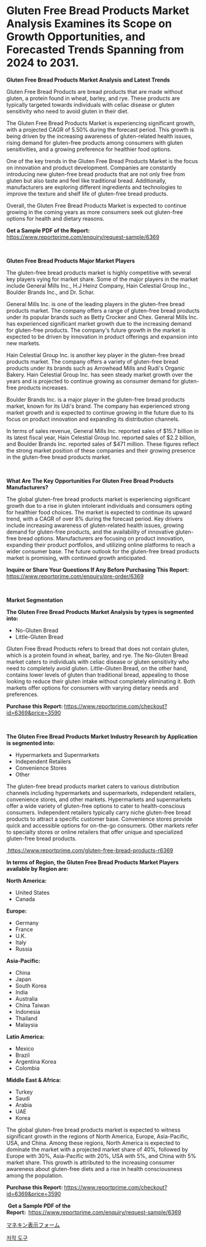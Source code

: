 <p><h1>Gluten Free Bread Products Market Analysis Examines its Scope on Growth Opportunities, and Forecasted Trends Spanning from 2024 to 2031.</h1></p><p><strong>Gluten Free Bread Products Market Analysis and Latest Trends</strong></p>
<p><p>Gluten Free Bread Products are bread products that are made without gluten, a protein found in wheat, barley, and rye. These products are typically targeted towards individuals with celiac disease or gluten sensitivity who need to avoid gluten in their diet.</p><p>The Gluten Free Bread Products Market is experiencing significant growth, with a projected CAGR of 5.50% during the forecast period. This growth is being driven by the increasing awareness of gluten-related health issues, rising demand for gluten-free products among consumers with gluten sensitivities, and a growing preference for healthier food options.</p><p>One of the key trends in the Gluten Free Bread Products Market is the focus on innovation and product development. Companies are constantly introducing new gluten-free bread products that are not only free from gluten but also taste and feel like traditional bread. Additionally, manufacturers are exploring different ingredients and technologies to improve the texture and shelf life of gluten-free bread products.</p><p>Overall, the Gluten Free Bread Products Market is expected to continue growing in the coming years as more consumers seek out gluten-free options for health and dietary reasons.</p></p>
<p><strong>Get a Sample PDF of the Report:&nbsp;</strong> <a href="https://www.reportprime.com/enquiry/request-sample/6369">https://www.reportprime.com/enquiry/request-sample/6369</a></p>
<p>&nbsp;</p>
<p><strong>Gluten Free Bread Products Major Market Players</strong></p>
<p><p>The gluten-free bread products market is highly competitive with several key players vying for market share. Some of the major players in the market include General Mills Inc., H.J Heinz Company, Hain Celestial Group Inc., Boulder Brands Inc., and Dr. Schar.</p><p>General Mills Inc. is one of the leading players in the gluten-free bread products market. The company offers a range of gluten-free bread products under its popular brands such as Betty Crocker and Chex. General Mills Inc. has experienced significant market growth due to the increasing demand for gluten-free products. The company's future growth in the market is expected to be driven by innovation in product offerings and expansion into new markets.</p><p>Hain Celestial Group Inc. is another key player in the gluten-free bread products market. The company offers a variety of gluten-free bread products under its brands such as Arrowhead Mills and Rudi's Organic Bakery. Hain Celestial Group Inc. has seen steady market growth over the years and is projected to continue growing as consumer demand for gluten-free products increases.</p><p>Boulder Brands Inc. is a major player in the gluten-free bread products market, known for its Udi's brand. The company has experienced strong market growth and is expected to continue growing in the future due to its focus on product innovation and expanding its distribution channels.</p><p>In terms of sales revenue, General Mills Inc. reported sales of $15.7 billion in its latest fiscal year, Hain Celestial Group Inc. reported sales of $2.2 billion, and Boulder Brands Inc. reported sales of $471 million. These figures reflect the strong market position of these companies and their growing presence in the gluten-free bread products market.</p></p>
<p>&nbsp;</p>
<p><strong>What Are The Key Opportunities For Gluten Free Bread Products Manufacturers?</strong></p>
<p><p>The global gluten-free bread products market is experiencing significant growth due to a rise in gluten intolerant individuals and consumers opting for healthier food choices. The market is expected to continue its upward trend, with a CAGR of over 8% during the forecast period. Key drivers include increasing awareness of gluten-related health issues, growing demand for gluten-free products, and the availability of innovative gluten-free bread options. Manufacturers are focusing on product innovation, expanding their product portfolios, and utilizing online platforms to reach a wider consumer base. The future outlook for the gluten-free bread products market is promising, with continued growth anticipated.</p></p>
<p><strong>Inquire or Share Your Questions If Any Before Purchasing This Report:</strong> <a href="https://www.reportprime.com/enquiry/pre-order/6369">https://www.reportprime.com/enquiry/pre-order/6369</a></p>
<p>&nbsp;</p>
<p><strong>Market Segmentation</strong></p>
<p><strong>The Gluten Free Bread Products Market Analysis by types is segmented into:</strong></p>
<p><ul><li>No-Gluten Bread</li><li>Little-Gluten Bread</li></ul></p>
<p><p>Gluten Free Bread Products refers to bread that does not contain gluten, which is a protein found in wheat, barley, and rye. The No-Gluten Bread market caters to individuals with celiac disease or gluten sensitivity who need to completely avoid gluten. Little-Gluten Bread, on the other hand, contains lower levels of gluten than traditional bread, appealing to those looking to reduce their gluten intake without completely eliminating it. Both markets offer options for consumers with varying dietary needs and preferences.</p></p>
<p><strong>Purchase this Report:&nbsp;</strong><a href="https://www.reportprime.com/checkout?id=6369&price=3590">https://www.reportprime.com/checkout?id=6369&price=3590</a></p>
<p>&nbsp;</p>
<p><strong>The Gluten Free Bread Products Market Industry Research by Application is segmented into:</strong></p>
<p><ul><li>Hypermarkets and Supermarkets</li><li>Independent Retailers</li><li>Convenience Stores</li><li>Other</li></ul></p>
<p><p>The gluten-free bread products market caters to various distribution channels including hypermarkets and supermarkets, independent retailers, convenience stores, and other markets. Hypermarkets and supermarkets offer a wide variety of gluten-free options to cater to health-conscious consumers. Independent retailers typically carry niche gluten-free bread products to attract a specific customer base. Convenience stores provide quick and accessible options for on-the-go consumers. Other markets refer to specialty stores or online retailers that offer unique and specialized gluten-free bread products.</p></p>
<p><a href="https://www.reportprime.com/gluten-free-bread-products-r6369">&nbsp;https://www.reportprime.com/gluten-free-bread-products-r6369</a></p>
<p><strong>In terms of Region, the Gluten Free Bread Products Market Players available by Region are:</strong></p>
<p>
    <p> <strong> North America: </strong>
        <ul>
            <li>United States</li>
            <li>Canada</li>
        </ul>
        </p> 
    <p> <strong> Europe: </strong>
        <ul>
            <li>Germany</li>
            <li>France</li>
            <li>U.K.</li>
            <li>Italy</li>
            <li>Russia</li>
        </ul>
        </p> 
    <p> <strong> Asia-Pacific: </strong>
        <ul>
            <li>China</li>
            <li>Japan</li>
            <li>South Korea</li>
            <li>India</li>
            <li>Australia</li>
            <li>China Taiwan</li>
            <li>Indonesia</li>
            <li>Thailand</li>
            <li>Malaysia</li>
        </ul>
        </p> 
    <p> <strong> Latin America: </strong>
        <ul>
            <li>Mexico</li>
            <li>Brazil</li>
            <li>Argentina Korea</li>
            <li>Colombia</li>
        </ul>
        </p> 
    <p> <strong> Middle East & Africa: </strong>
        <ul>
            <li>Turkey</li>
            <li>Saudi</li>
            <li>Arabia</li>
            <li>UAE</li>
            <li>Korea</li>
        </ul>
    </p>
    </p>
<p><p>The global gluten-free bread products market is expected to witness significant growth in the regions of North America, Europe, Asia-Pacific, USA, and China. Among these regions, North America is expected to dominate the market with a projected market share of 40%, followed by Europe with 30%, Asia-Pacific with 20%, USA with 5%, and China with 5% market share. This growth is attributed to the increasing consumer awareness about gluten-free diets and a rise in health consciousness among the population.</p></p>
<p><strong>Purchase this Report: </strong><a href="https://www.reportprime.com/checkout?id=6369&price=3590">https://www.reportprime.com/checkout?id=6369&price=3590</a></p>
<p>&nbsp;<strong>Get a Sample PDF of the Report:&nbsp;&nbsp;</strong><a href="https://www.reportprime.com/enquiry/request-sample/6369">https://www.reportprime.com/enquiry/request-sample/6369</a></p>
<p><strong></strong></p>
<p><p><a href="https://github.com/ksxzwxabcuynh011/Market-Research-Report-List-1/blob/main/165339818698.md">マネキン表示フォーム</a></p><p><a href="https://github.com/xvz497517413/Market-Research-Report-List-1/blob/main/534053617415.md">저작 도구</a></p></p>